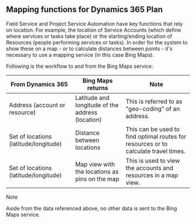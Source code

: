 ## Mapping functions for Dynamics 365 Plan 
 Field Service and Project Service Automation have key functions that rely on location. For example, the location of Service Accounts (which define where services or tasks take place) or the starting/ending location of Resources (people performing services or tasks).  In order for the system to show these on a map - or to calculate distances between points - it's necessary to use a mapping service (in this case Bing Maps).  
  
 Following is the workflow to and from the Bing Maps service:  
  
|From Dynamics 365|Bing Maps returns|Note|  
|-----------------------|-----------------------|----------|  
|Address (account or resource)|Latitude and longitude of the address (location)|This is referred to as "geo-coding" of an address.|  
|Set of locations (latitude/longitude)|Distance between locations|This can be used to find optimal routes for resources or to calculate travel times.|  
|Set of locations (latitude/longitude)|Map view with the locations as pins on the map|This is used to view the accounts and resources in a map view.|  
  
> [!NOTE]
>  Aside from the data referenced above, no other data is sent to the Bing Maps service.
